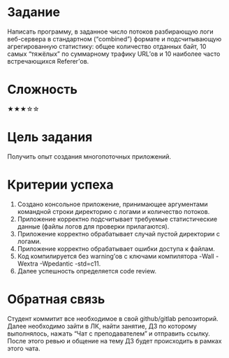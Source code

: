 # Задание
Написать программу, в заданное число потоков разбирающую
логи веб-сервера в стандартном (“combined”) формате и
подсчитывающую агрегированную статистику: общее количество
отданных байт, 10 самых “тяжёлых” по суммарному трафику
URL’ов и 10 наиболее часто встречающихся Referer’ов.

# Сложность
★★★☆☆

# Цель задания
Получить опыт создания многопоточных приложений.

# Критерии успеха
1. Создано консольное приложение, принимающее аргументами
командной строки директорию с логами и количество
потоков.
2. Приложение корректно подсчитывает требуемые статистические
данные (файлы логов для проверки прилагаются).
3. Приложение корректно обрабатывает случай пустой
директории с логами.
4. Приложение корректно обрабатывает ошибки доступа к
файлам.
5. Код компилируется без warning’ов с ключами компилятора
-Wall -Wextra -Wpedantic -std=c11.
6. Далее успешность определяется code review.

# Обратная связь
Cтудент коммитит все необходимое в свой github/gitlab
репозиторий. Далее необходимо зайти в ЛК, найти занятие, ДЗ
по которому выполнялось, нажать “Чат с преподавателем” и
отправить ссылку. После этого ревью и общение на тему ДЗ
будет происходить в рамках этого чата.
